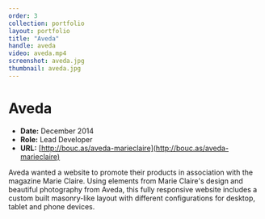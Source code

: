 ```yaml
---
order: 3
collection: portfolio
layout: portfolio
title: "Aveda"
handle: aveda
video: aveda.mp4
screenshot: aveda.jpg
thumbnail: aveda.jpg
---
```

# Aveda

- **Date:** December 2014
- **Role:** Lead Developer
- **URL:** [http://bouc.as/aveda-marieclaire](http://bouc.as/aveda-marieclaire)

Aveda wanted a website to promote their products in association with the magazine Marie Claire. Using elements from Marie Claire's design and beautiful photography from Aveda, this fully responsive website includes a custom built masonry-like layout with different configurations for desktop, tablet and phone devices.